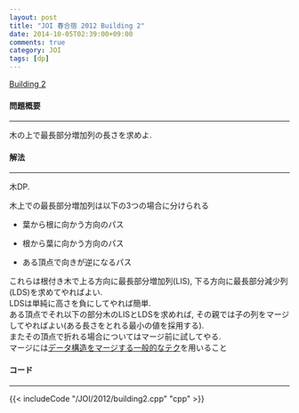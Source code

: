 ```yaml
---
layout: post
title: "JOI 春合宿 2012 Building 2"
date: 2014-10-05T02:39:00+09:00
comments: true
category: JOI
tags: [dp]
---
```


[Building 2](http://joisc2012.contest.atcoder.jp/tasks/joisc2012_building2)

#### 問題概要

****

木の上で最長部分増加列の長さを求めよ.

#### 解法

****

木DP.  

木上での最長部分増加列は以下の3つの場合に分けられる


* 葉から根に向かう方向のパス

* 根から葉に向かう方向のパス

* ある頂点で向きが逆になるパス


これらは根付き木で上る方向に最長部分増加列(LIS), 下る方向に最長部分減少列(LDS)を求めてやればよい.  
LDSは単純に高さを負にしてやれば簡単.  
ある頂点でそれ以下の部分木のLISとLDSを求めれば, その親では子の列をマージしてやればよい(ある長さをとれる最小の値を採用する).  
またその頂点で折れる場合についてはマージ前に試してやる.  
マージには[データ構造をマージする一般的なテク](http://topcoder.g.hatena.ne.jp/iwiwi/20131226/1388062106)を用いること


#### コード

****

{{< includeCode "/JOI/2012/building2.cpp" "cpp" >}}
